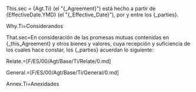 This.sec = {Agt.Ti} (el "{_Agreement}") está hecho a partir de {EffectiveDate.YMD} (el "{_Effective_Date}"), por y entre los {_parties}.

Why.Ti=Considerandos

That.sec=En consideración de las promesas mutuas contenidas en {_this_Agreement} y otros bienes y valores, cuya recepción y suficiencia de los cuales hace constar, los {_parties} acuerdan lo siguiente:

Relate.=[F/ES/00/Agt/Base/Ti/Relate/0.md]

General.=[F/ES/00/Agt/Base/Ti/General/0.md]

Annex.Ti=Anexidades
